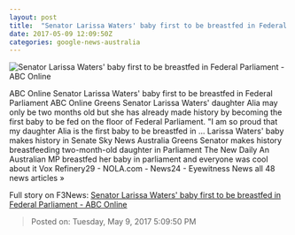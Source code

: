 ```yaml
---
layout: post
title:  "Senator Larissa Waters' baby first to be breastfed in Federal Parliament - ABC Online"
date: 2017-05-09 12:09:50Z
categories: google-news-australia
---
```


![Senator Larissa Waters' baby first to be breastfed in Federal Parliament - ABC Online](http://www.abc.net.au/news/image/8511782-1x1-700x700.jpg)

ABC Online Senator Larissa Waters' baby first to be breastfed in Federal Parliament ABC Online Greens Senator Larissa Waters' daughter Alia may only be two months old but she has already made history by becoming the first baby to be fed on the floor of Federal Parliament. "I am so proud that my daughter Alia is the first baby to be breastfed in ... Larissa Waters' baby makes history in Senate Sky News Australia Greens Senator makes history breastfeeding two-month-old daughter in Parliament The New Daily An Australian MP breastfed her baby in parliament and everyone was cool about it Vox Refinery29 - NOLA.com - News24 - Eyewitness News all 48 news articles »


Full story on F3News: [Senator Larissa Waters' baby first to be breastfed in Federal Parliament - ABC Online](http://www.f3nws.com/n/xADGcB)

> Posted on: Tuesday, May 9, 2017 5:09:50 PM
